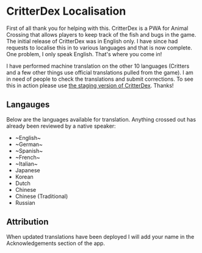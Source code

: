 # CritterDex Localisation

First of all thank you for helping with this. CritterDex is a PWA for Animal Crossing that allows players to keep track of the fish and bugs in the game. The initial release of CritterDex was in English only. I have since had requests to localise this in to various languages and that is now complete. One problem, I only speak English. That's where you come in!

I have performed machine translation on the other 10 languages (Critters and a few other things use official translations pulled from the game). I am in need of people to check the translations and submit corrections. To see this in action please use [the staging version of CritterDex](https://stage.critterdex.app). Thanks!

## Langauges
Below are the languages available for translation. Anything crossed out has already been reviewed by a native speaker:

- ~English~
- ~German~
- ~Spanish~
- ~French~
- ~Italian~
- Japanese
- Korean
- Dutch
- Chinese
- Chinese (Traditional)
- Russian

## Attribution
When updated translations have been deployed I will add your name in the Acknowledgements section of the app.
